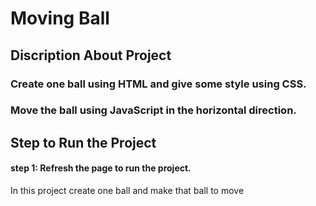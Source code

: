 # Moving Ball

## Discription About Project

### Create one ball using HTML and give some style using CSS.
### Move the ball using JavaScript in the horizontal direction.


## Step to Run the Project

#### step 1: Refresh the page to run the project.

In this project create one ball and make that ball to move
